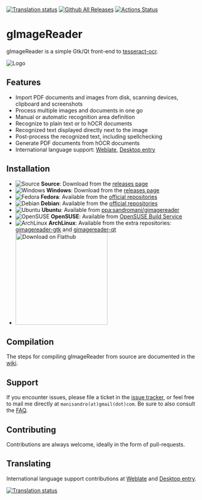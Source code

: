 [![Translation status](https://hosted.weblate.org/widgets/gimagereader/-/svg-badge.svg)](https://hosted.weblate.org/engage/gimagereader/?utm_source=widget)
[![Github All Releases](https://img.shields.io/github/downloads/manisandro/gImageReader/total.svg)]()
[![Actions Status](https://github.com/manisandro/gImageReader/workflows/CI%20Build/badge.svg)](https://github.com/manisandro/gImageReader/actions)


# gImageReader

gImageReader is a simple Gtk/Qt front-end to [tesseract-ocr](https://github.com/tesseract-ocr/tesseract).

![Logo](https://raw.githubusercontent.com/manisandro/gImageReader/gh-pages/gimagereader.jpg)

## Features
- Import PDF documents and images from disk, scanning devices, clipboard and screenshots
- Process multiple images and documents in one go
- Manual or automatic recognition area definition
- Recognize to plain text or to hOCR documents
- Recognized text displayed directly next to the image
- Post-process the recognized text, including spellchecking
- Generate PDF documents from hOCR documents
- International language support: [Weblate](https://hosted.weblate.org/projects/gimagereader/), [Desktop entry](./data/gimagereader.appdata.xml.in)

## Installation
- ![Source](https://raw.githubusercontent.com/manisandro/gImageReader/gh-pages/icons/source.png) **Source**: Download from the [releases page](https://github.com/manisandro/gImageReader/releases)
- ![Windows](https://raw.githubusercontent.com/manisandro/gImageReader/gh-pages/icons/windows.png) **Windows**: Download from the [releases page](https://github.com/manisandro/gImageReader/releases)
- ![Fedora](https://raw.githubusercontent.com/manisandro/gImageReader/gh-pages/icons/fedora.png) **Fedora**: Available from the [official repositories](https://src.fedoraproject.org/rpms/gimagereader)
- ![Debian](https://raw.githubusercontent.com/manisandro/gImageReader/gh-pages/icons/debian.png) **Debian**: Available from the [official repositories](https://packages.debian.org/unstable/main/gimagereader)
- ![Ubuntu](https://raw.githubusercontent.com/manisandro/gImageReader/gh-pages/icons/ubuntu.png) **Ubuntu**: Available from [ppa:sandromani/gimagereader](https://launchpad.net/~sandromani/+archive/ubuntu/gimagereader)
- ![OpenSUSE](https://raw.githubusercontent.com/manisandro/gImageReader/gh-pages/icons/opensuse.png) **OpenSUSE**: Available from [OpenSUSE Build Service](https://build.opensuse.org/project/show/home:sandromani)
- ![ArchLinux](https://raw.githubusercontent.com/manisandro/gImageReader/gh-pages/icons/arch.png) **ArchLinux**: Available from the extra repositories: [gimagereader-gtk](https://archlinux.org/packages/extra/x86_64/gimagereader-gtk) and [gimagereader-qt](https://archlinux.org/packages/extra/x86_64/gimagereader-qt)
- <a href='https://flathub.org/apps/io.github.manisandro.gImageReader'>
    <img width='240' alt='Download on Flathub' src='https://flathub.org/api/badge?locale=en'/>
  </a>

## Compilation
The steps for compiling gImageReader from source are documented in the [wiki](https://github.com/manisandro/gImageReader/wiki/Compiling-gImageReader).

## Support
If you encounter issues, please file a ticket in the [issue tracker](https://github.com/manisandro/gImageReader/issues), or feel free to mail me directly at `manisandro(at)gmail(dot)com`. Be sure to also consult the [FAQ](https://github.com/manisandro/gImageReader/wiki/FAQ).

## Contributing
Contributions are always welcome, ideally in the form of pull-requests.

## Translating
International language support contributions at [Weblate](https://hosted.weblate.org/projects/gimagereader/) and [Desktop entry](./data/gimagereader.appdata.xml.in).

<a href="https://hosted.weblate.org/engage/gimagereader/">
<img src="https://hosted.weblate.org/widgets/gimagereader/-/glossary/multi-auto.svg" alt="Translation status" />
</a>

